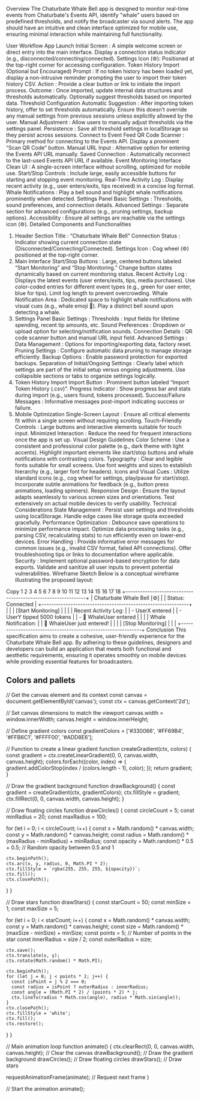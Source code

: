 Overview
The Chaturbate Whale Bell app is designed to monitor real-time events from Chaturbate's Events API, identify "whale" users based on predefined thresholds, and notify the broadcaster via sound alerts. The app should have an intuitive and clean interface optimized for mobile use, ensuring minimal interaction while maintaining full functionality.

User Workflow
App Launch
Initial Screen :
A simple welcome screen or direct entry into the main interface.
Display a connection status indicator (e.g., disconnected/connecting/connected).
Settings Icon (⚙️): Positioned at the top-right corner for accessing configuration.
Token History Import (Optional but Encouraged)
Prompt : If no token history has been loaded yet, display a non-intrusive reminder prompting the user to import their token history CSV.
Action : Provide a clear button or link to initiate the import process.
Outcome : Once imported, update internal data structures and thresholds automatically. Optionally suggest thresholds based on imported data.
Threshold Configuration
Automatic Suggestion : After importing token history, offer to set thresholds automatically. Ensure this doesn’t override any manual settings from previous sessions unless explicitly allowed by the user.
Manual Adjustment : Allow users to manually adjust thresholds via the settings panel.
Persistence : Save all threshold settings in localStorage so they persist across sessions.
Connect to Event Feed
QR Code Scanner : Primary method for connecting to the Events API. Display a prominent “Scan QR Code” button.
Manual URL Input : Alternative option for entering the Events API URL manually.
Saved Connection : Automatically reconnect to the last-used Events API URL if available.
Event Monitoring Interface
Clean UI : A single-screen interface without scrolling, optimized for mobile use.
Start/Stop Controls : Include large, easily accessible buttons for starting and stopping event monitoring.
Real-Time Activity Log : Display recent activity (e.g., user enters/exits, tips received) in a concise log format.
Whale Notifications : Play a bell sound and highlight whale notifications prominently when detected.
Settings Panel
Basic Settings : Thresholds, sound preferences, and connection details.
Advanced Settings : Separate section for advanced configurations (e.g., pruning settings, backup options).
Accessibility : Ensure all settings are reachable via the settings icon (⚙️).
Detailed Components and Functionalities
1. Header Section
Title : “Chaturbate Whale Bell”
Connection Status : Indicator showing current connection state (Disconnected/Connecting/Connected).
Settings Icon : Cog wheel (⚙️) positioned at the top-right corner.
2. Main Interface
Start/Stop Buttons :
Large, centered buttons labeled “Start Monitoring” and “Stop Monitoring.”
Change button states dynamically based on current monitoring status.
Recent Activity Log :
Displays the latest events (user enters/exits, tips, media purchases).
Use color-coded entries for different event types (e.g., green for user enter, blue for tips).
Limit log length to prevent overcrowding.
Whale Notification Area :
Dedicated space to highlight whale notifications with visual cues (e.g., whale emoji 🐳).
Play a distinct bell sound upon detecting a whale.
3. Settings Panel
Basic Settings :
Thresholds : Input fields for lifetime spending, recent tip amounts, etc.
Sound Preferences : Dropdown or upload option for selecting/notification sounds.
Connection Details : QR code scanner button and manual URL input field.
Advanced Settings :
Data Management : Options for importing/exporting data, factory reset.
Pruning Settings : Configure automatic data pruning to manage storage efficiently.
Backup Options : Enable password protection for exported backups.
Separation of Initial/Ongoing Settings :
Clearly label which settings are part of the initial setup versus ongoing adjustments.
Use collapsible sections or tabs to organize settings logically.
4. Token History Import
Import Button : Prominent button labeled “Import Token History (.csv)”.
Progress Indicator : Show progress bar and stats during import (e.g., users found, tokens processed).
Success/Failure Messages : Informative messages post-import indicating success or failure.
5. Mobile Optimization
Single-Screen Layout : Ensure all critical elements fit within a single screen without requiring scrolling.
Touch-Friendly Controls : Large buttons and interactive elements suitable for touch input.
Minimized Interaction : Reduce the need for frequent interactions once the app is set up.
Visual Design Guidelines
Color Scheme :
Use a consistent and professional color palette (e.g., dark theme with light accents).
Highlight important elements like start/stop buttons and whale notifications with contrasting colors.
Typography :
Clear and legible fonts suitable for small screens.
Use font weights and sizes to establish hierarchy (e.g., larger font for headers).
Icons and Visual Cues :
Utilize standard icons (e.g., cog wheel for settings, play/pause for start/stop).
Incorporate subtle animations for feedback (e.g., button press animations, loading spinners).
Responsive Design :
Ensure the layout adapts seamlessly to various screen sizes and orientations.
Test extensively on actual mobile devices to verify usability.
Technical Considerations
State Management :
Persist user settings and thresholds using localStorage.
Handle edge cases like storage quota exceeded gracefully.
Performance Optimization :
Debounce save operations to minimize performance impact.
Optimize data processing tasks (e.g., parsing CSV, recalculating stats) to run efficiently even on lower-end devices.
Error Handling :
Provide informative error messages for common issues (e.g., invalid CSV format, failed API connections).
Offer troubleshooting tips or links to documentation where applicable.
Security :
Implement optional password-based encryption for data exports.
Validate and sanitize all user inputs to prevent potential vulnerabilities.
Wireframe Sketch
Below is a conceptual wireframe illustrating the proposed layout:

Copy
1
2
3
4
5
6
7
8
9
10
11
12
13
14
15
16
17
18
+-------------------------------------------------------------+
| Chaturbate Whale Bell              [⚙️]                     |
| Status: Connected                                             |
+-------------------------------------------------------------+
|                                                             |
|                    [Start Monitoring]                       |
|                                                             |
| Recent Activity Log:                                         |
| - UserX entered                                              |
| - UserY tipped 5000 tokens                                   |
| - 🐳 WhaleUser entered                                       |
|                                                             |
| Whale Notification:                                          |
| 🐳 WhaleUser just entered!                                   |
|                                                             |
|                    [Stop Monitoring]                        |
|                                                             |
+-------------------------------------------------------------+
Conclusion
This specification aims to create a cohesive, user-friendly experience for the Chaturbate Whale Bell app. By adhering to these guidelines, designers and developers can build an application that meets both functional and aesthetic requirements, ensuring it operates smoothly on mobile devices while providing essential features for broadcasters.




## Colors and pallets

<!DOCTYPE html>
<html lang="en">
<head>
  <meta charset="UTF-8">
  <meta name="viewport" content="width=device-width, initial-scale=1.0">
  <title>Gradient Starry Background</title>
  <style>
    body {
      margin: 0;
      overflow: hidden;
    }
    canvas {
      display: block;
    }
  </style>
</head>
<body>
  <canvas id="canvas"></canvas>
  <script src="script.js"></script>
</body>
</html>

// Get the canvas element and its context
const canvas = document.getElementById('canvas');
const ctx = canvas.getContext('2d');

// Set canvas dimensions to match the viewport
canvas.width = window.innerWidth;
canvas.height = window.innerHeight;

// Define gradient colors
const gradientColors = ['#330066', '#FF69B4', '#FFB6C1', '#FFFF00', '#ADD8E6'];

// Function to create a linear gradient
function createGradient(ctx, colors) {
  const gradient = ctx.createLinearGradient(0, 0, canvas.width, canvas.height);
  colors.forEach((color, index) => {
    gradient.addColorStop(index / (colors.length - 1), color);
  });
  return gradient;
}

// Draw the gradient background
function drawBackground() {
  const gradient = createGradient(ctx, gradientColors);
  ctx.fillStyle = gradient;
  ctx.fillRect(0, 0, canvas.width, canvas.height);
}

// Draw floating circles
function drawCircles() {
  const circleCount = 5;
  const minRadius = 20;
  const maxRadius = 100;

  for (let i = 0; i < circleCount; i++) {
    const x = Math.random() * canvas.width;
    const y = Math.random() * canvas.height;
    const radius = Math.random() * (maxRadius - minRadius) + minRadius;
    const opacity = Math.random() * 0.5 + 0.5; // Random opacity between 0.5 and 1

    ctx.beginPath();
    ctx.arc(x, y, radius, 0, Math.PI * 2);
    ctx.fillStyle = `rgba(255, 255, 255, ${opacity})`;
    ctx.fill();
    ctx.closePath();
  }
}

// Draw stars
function drawStars() {
  const starCount = 50;
  const minSize = 1;
  const maxSize = 5;

  for (let i = 0; i < starCount; i++) {
    const x = Math.random() * canvas.width;
    const y = Math.random() * canvas.height;
    const size = Math.random() * (maxSize - minSize) + minSize;
    const points = 5; // Number of points in the star
    const innerRadius = size / 2;
    const outerRadius = size;

    ctx.save();
    ctx.translate(x, y);
    ctx.rotate(Math.random() * Math.PI);

    ctx.beginPath();
    for (let j = 0; j < points * 2; j++) {
      const isPoint = j % 2 === 0;
      const radius = isPoint ? outerRadius : innerRadius;
      const angle = (Math.PI * 2) / (points * 2) * j;
      ctx.lineTo(radius * Math.cos(angle), radius * Math.sin(angle));
    }
    ctx.closePath();
    ctx.fillStyle = 'white';
    ctx.fill();
    ctx.restore();
  }
}

// Main animation loop
function animate() {
  ctx.clearRect(0, 0, canvas.width, canvas.height); // Clear the canvas
  drawBackground(); // Draw the gradient background
  drawCircles(); // Draw floating circles
  drawStars(); // Draw stars

  requestAnimationFrame(animate); // Request next frame
}

// Start the animation
animate();

